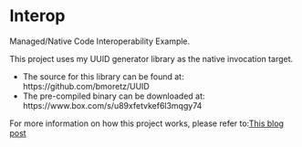 Interop
=======

Managed/Native Code Interoperability Example.

This project uses my UUID generator library as the native invocation target.

  <ul>
    <li>The source for this library can be found at: https://github.com/bmoretz/UUID</li>
    <li>The pre-compiled binary can be downloaded at: https://www.box.com/s/u89xfetvkef6l3mqgy74</li>
  </ul>

For more information on how this project works, please refer to:<a href="http://bmoretz.wordpress.com/2010/12/28/native-and-managed-interoperability-platform-invoke/">This blog post<a>
